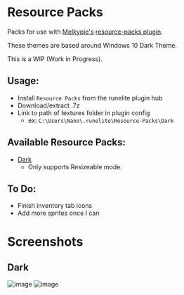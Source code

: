 # Resource Packs
Packs for use with [Melkypie's](https://github.com/melkypie) [resource-packs plugin](https://github.com/melkypie/resource-packs).

These themes are based around Windows 10 Dark Theme.

This is a WIP (Work in Progress).


## Usage:
- Install `Resource Packs` from the runelite plugin hub
- Download/extract .7z
- Link to path of textures folder in plugin config
  - ex: `C:\Users\Nano\.runelite\Resource-Packs\Dark`


## Available Resource Packs:
- [Dark](https://github.com/melkypie/resource-packs/archive/pack-dark.zip)
  * Only supports Resizeable mode.
  
  
## To Do:
- Finish inventory tab icons
- Add more sprites once I can


# Screenshots
## Dark
![image](https://user-images.githubusercontent.com/5113962/83461325-17749f00-a471-11ea-866d-e5515ad5ba00.png)
![image](https://user-images.githubusercontent.com/5113962/83461365-34a96d80-a471-11ea-8d78-dbc96a56bc9e.png)

